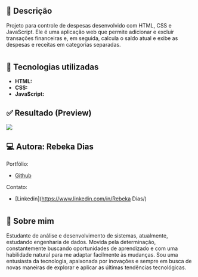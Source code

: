 
## 🧾 Descrição

Projeto para controle de despesas desenvolvido com HTML, CSS e JavaScript. Ele é uma aplicação web que permite adicionar e excluir transações financeiras e, em seguida, calcula o saldo atual e exibe as despesas e receitas em categorias separadas.

<h1>

## 🔌 Tecnologias utilizadas

- **HTML:** 
- **CSS:** 
- **JavaScript:**

## ✅ Resultado (Preview)
<img src="\img\financas.gif">

<br>

## 💻 Autora: Rebeka Dias

Portfólio:
- [Github](https://github.com/Beckyyy07)

Contato:
- [Linkedin](https://www.linkedin.com/in/Rebeka Dias/)

<h1>

## 🚀 Sobre mim
Estudante de análise e desenvolvimento de sistemas, atualmente, estudando engenharia de dados. 
Movida pela determinação, constantemente buscando oportunidades de aprendizado e com uma habilidade natural para me adaptar facilmente às mudanças. Sou uma entusiasta da tecnologia, apaixonada por inovações e sempre em busca de novas maneiras de explorar e aplicar as últimas tendências tecnológicas.
